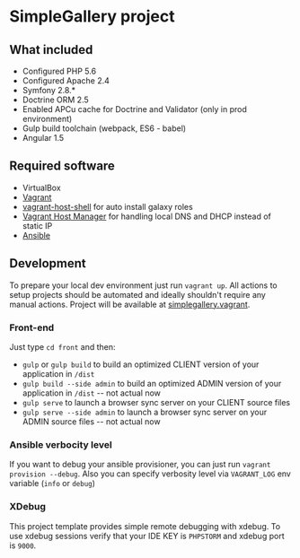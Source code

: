 SimpleGallery project
=====================

## What included

 - Configured PHP 5.6
 - Configured Apache 2.4
 - Symfony 2.8.*
 - Doctrine ORM 2.5
 - Enabled APCu cache for Doctrine and Validator (only in prod environment)
 - Gulp build toolchain (webpack, ES6 - babel)
 - Angular 1.5

## Required software

 - VirtualBox
 - [Vagrant](https://www.vagrantup.com/)
 - [vagrant-host-shell](https://github.com/phinze/vagrant-host-shell) for auto install galaxy roles
 - [Vagrant Host Manager](https://github.com/smdahlen/vagrant-hostmanager) for handling local DNS and DHCP instead of static IP
 - [Ansible](http://docs.ansible.com/intro_installation.html)

## Development

To prepare your local dev environment just run `vagrant up`. All actions to setup projects should be automated and ideally shouldn't require any manual actions. Project will be available at [simplegallery.vagrant](http://simplegallery.vagrant).

### Front-end
Just type `cd front` and then:
* `gulp` or `gulp build` to build an optimized CLIENT version of your application in `/dist`
* `gulp build --side admin` to build an optimized ADMIN version of your application in `/dist` -- not actual now
* `gulp serve` to launch a browser sync server on your CLIENT source files
* `gulp serve --side admin` to launch a browser sync server on your ADMIN source files -- not actual now

### Ansible verbocity level

If you want to debug your ansible provisioner, you can just run `vagrant provision --debug`. Also you can specify verbosity level via `VAGRANT_LOG` env variable (`info` or `debug`)

### XDebug

This project template provides simple remote debugging with xdebug. To use xdebug sessions verify that your IDE KEY is `PHPSTORM` and xdebug port is `9000`.